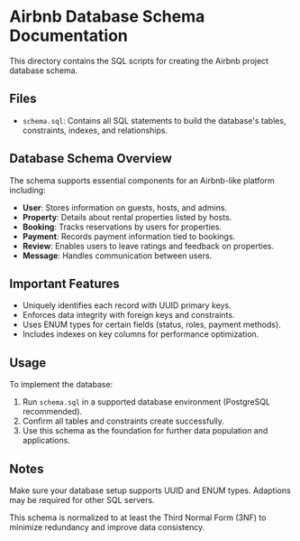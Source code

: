 # Airbnb Database Schema Documentation

This directory contains the SQL scripts for creating the Airbnb project database schema.

## Files

- `schema.sql`: Contains all SQL statements to build the database's tables, constraints, indexes, and relationships.

## Database Schema Overview

The schema supports essential components for an Airbnb-like platform including:

- **User**: Stores information on guests, hosts, and admins.
- **Property**: Details about rental properties listed by hosts.
- **Booking**: Tracks reservations by users for properties.
- **Payment**: Records payment information tied to bookings.
- **Review**: Enables users to leave ratings and feedback on properties.
- **Message**: Handles communication between users.

## Important Features

- Uniquely identifies each record with UUID primary keys.
- Enforces data integrity with foreign keys and constraints.
- Uses ENUM types for certain fields (status, roles, payment methods).
- Includes indexes on key columns for performance optimization.

## Usage

To implement the database:

1. Run `schema.sql` in a supported database environment (PostgreSQL recommended).
2. Confirm all tables and constraints create successfully.
3. Use this schema as the foundation for further data population and applications.

## Notes

Make sure your database setup supports UUID and ENUM types. Adaptions may be required for other SQL servers.

This schema is normalized to at least the Third Normal Form (3NF) to minimize redundancy and improve data consistency.
